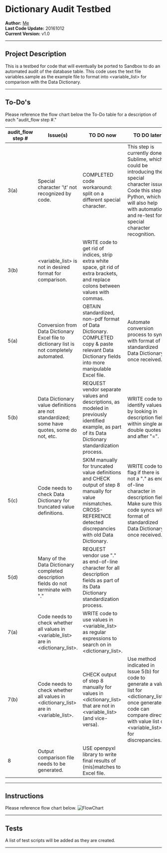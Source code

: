 # Dictionary Audit Testbed
**Author:** <a href=mailto:ditdahdash@gmail.com>Me</a>  
**Last Code Update:** 20161012  
**Current Version:** v1.0

---
## Project Description  
This is a testbed for code that will eventually be ported to Sandbox to do an automated audit of the database table. This code uses the text file variables.sample as the example file to format into &lt;variable_list> for comparison with the Data Dictionary.

---
## To-Do's
Please reference the flow chart below the To-Do table for a description of each "audit_flow step #."

| audit_flow step # |	Issue(s) | TO DO now |	TO DO later |
|---|---|---|---|
| 3(a) |	Special character '\t' not recognized by code. |	COMPLETED code workaround: split on a different special character.	| This step is currently done in Sublime, which could be introducing the special character issue. Code this step in Python, which will also help with automation, and re-test for special character recognition. |
| 3(b)	| &lt;variable_list> is not in desired format for comparison. |	WRITE code to get rid of indices, strip extra white space, git rid of extra brackets, and replace colons between values with commas. | |
| 5(a)	| Conversion from Data Dictionary Excel file to dictionary list is not completely automated. |	OBTAIN standardized, non-pdf format of Data Dictionary. COMPLETED copy & paste relevant Data Dictionary fields into more manipulable Excel file. | Automate conversion process to sync with format of standardized Data Dictionary, once received. |
| 5(b) |	Data Dictionary value definitions are not standardized; some have quotes, some do not, etc.	| REQUEST vendor separate values and descriptions, as modeled in previously identified example, as part of its Data Dictionary standardization process.	| WRITE code to identify values by looking in description field within single and double quotes and after "=". |
| 5(c) | Code needs to check Data Dictionary for truncated value definitions.	| SKIM manually for truncated value definitions and CHECK output of step 8 manually for value mismatches. CROSS-REFERENCE detected discrepancies with old Data Dictionary. |	WRITE code to flag if there is not a "." as end-of-line character in description field. Make sure this code syncs with format of standardized Data Dictionary, once received. |
| 5(d) |	Many of the Data Dictionary completed description fields do not terminate with "." |	REQUEST vendor use "." as end-of-line character for all description fields as part of its Data Dictionary standardization process.	| |
| 7(a)	| Code needs to check whether all values in &lt;variable_list> are in &lt;dictionary_list>.	| WRITE code to use values in &lt;variable_list> as regular expressions to search on in &lt;dictionary_list>. | |
| 7(b) |	Code needs to check whether all values in &lt;dictionary_list> are in &lt;variable_list>. | CHECK output of step 8 manually for values in &lt;dictionary_list> that are not in &lt;variable_list> (and vice-versa).	| Use method  indicated in Issue 5(b) for code to generate a value list for &lt;dictionary_list>; once generated, code can compare directly with value list of &lt;variable_list> for discrepancies. |
| 8	| Output comparison file needs to be generated.	| USE openpyxl library to write final results of (mis)matches to Excel file. | | |

---
## Instructions
Please reference flow chart below.
![FlowChart][FlowChartCurrent]

---
## Tests
A list of test scripts will be added as they are created.

---
[FlowChartCurrent]: flow.png "Flow Chart"
